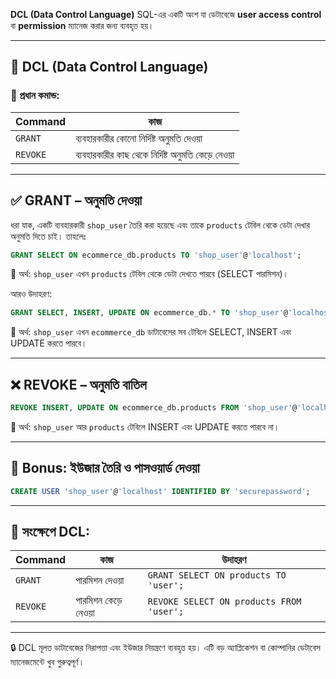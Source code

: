 **DCL (Data Control Language)** SQL-এর একটি অংশ যা ডেটাবেজে **user access control** বা **permission** ম্যানেজ করার জন্য ব্যবহৃত হয়।

---

## 🔐 **DCL (Data Control Language)**

### 🔹 প্রধান কমান্ড:

|Command|কাজ|
|---|---|
|`GRANT`|ব্যবহারকারীর কোনো নির্দিষ্ট অনুমতি দেওয়া|
|`REVOKE`|ব্যবহারকারীর কাছ থেকে নির্দিষ্ট অনুমতি কেড়ে নেওয়া|

---

## ✅ **GRANT** – অনুমতি দেওয়া

ধরা যাক, একটি ব্যবহারকারী `shop_user` তৈরি করা হয়েছে এবং তাকে `products` টেবিল থেকে ডেটা দেখার অনুমতি দিতে চাই। তাহলেঃ

```sql
GRANT SELECT ON ecommerce_db.products TO 'shop_user'@'localhost';
```

🔸 অর্থ: `shop_user` এখন `products` টেবিল থেকে ডেটা দেখতে পারবে (SELECT পারমিশন)।

আরও উদাহরণ:

```sql
GRANT SELECT, INSERT, UPDATE ON ecommerce_db.* TO 'shop_user'@'localhost';
```

🔸 অর্থ: `shop_user` এখন `ecommerce_db` ডাটাবেসের সব টেবিলে SELECT, INSERT এবং UPDATE করতে পারবে।

---

## ❌ **REVOKE** – অনুমতি বাতিল

```sql
REVOKE INSERT, UPDATE ON ecommerce_db.products FROM 'shop_user'@'localhost';
```

🔸 অর্থ: `shop_user` আর `products` টেবিলে INSERT এবং UPDATE করতে পারবে না।

---

## 👥 Bonus: ইউজার তৈরি ও পাসওয়ার্ড দেওয়া

```sql
CREATE USER 'shop_user'@'localhost' IDENTIFIED BY 'securepassword';
```

---

## 📌 সংক্ষেপে DCL:

|Command|কাজ|উদাহরণ|
|---|---|---|
|`GRANT`|পারমিশন দেওয়া|`GRANT SELECT ON products TO 'user';`|
|`REVOKE`|পারমিশন কেড়ে নেওয়া|`REVOKE SELECT ON products FROM 'user';`|

---

🔒 DCL মূলত ডাটাবেজের নিরাপত্তা এবং ইউজার নিয়ন্ত্রণে ব্যবহৃত হয়। এটি বড় অ্যাপ্লিকেশন বা কোম্পানির ডেটাবেস ম্যানেজমেন্টে খুব গুরুত্বপূর্ণ।
